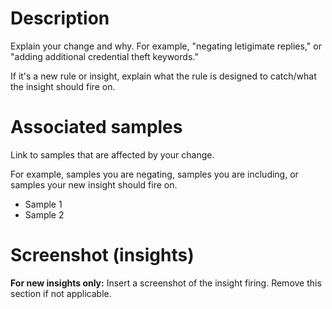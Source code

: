 # Description

Explain your change and why. For example, "negating letigimate replies," or "adding additional credential theft keywords."

If it's a new rule or insight, explain what the rule is designed to catch/what the insight should fire on.

# Associated samples

Link to samples that are affected by your change. 

For example, samples you are negating, samples you are including, or samples your new insight should fire on.

- Sample 1
- Sample 2

# Screenshot (insights)

**For new insights only:** Insert a screenshot of the insight firing. Remove this section if not applicable.
